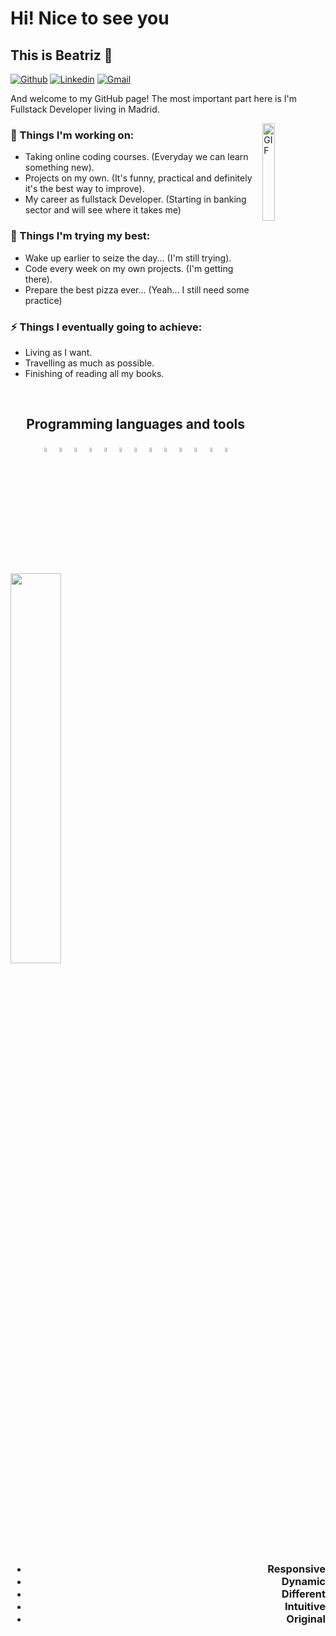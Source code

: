 # Hi! Nice to see you 
## This is Beatriz 👋

[![Github](https://img.shields.io/badge/-Github-000?style=flat&logo=Github&logoColor=white)](https://github.com/Bemart93)
[![Linkedin](https://img.shields.io/badge/-LinkedIn-blue?style=flat&logo=Linkedin&logoColor=white)](https://www.linkedin.com/in/beatriz-martinez-larrucea/)
[![Gmail](https://img.shields.io/badge/-Gmail-c14438?style=flat&logo=Gmail&logoColor=white)](mailto:bemart93@gmail.com)

And welcome to my GitHub page! The most important part here is I'm Fullstack Developer living in Madrid.

<img width="20%" align="right" alt="GIF" src="https://i.pinimg.com/564x/35/33/fa/3533fa8ee3c597ebc833357920476e79.jpg"/>

### 🔭 Things I'm working on: 
- Taking online coding courses. (Everyday we can learn something new). 
- Projects on my own. (It's funny, practical and definitely it's the best way to improve).
- My career as fullstack Developer. (Starting in banking sector and will see where it takes me) 

### 🌱 Things I'm trying my best: 
- Wake up earlier to seize the day... (I'm still trying).
- Code every week on my own projects. (I'm getting there).
- Prepare the best pizza ever... (Yeah... I still need some practice)

### ⚡ Things I eventually going to achieve: 
- Living as I want.
- Travelling as much as possible.
- Finishing of reading all my books.
<br>
<h2 align="center">
  Programming languages and tools
</h2>
<p align="center">
  <code><img width="4%" src="https://www.vectorlogo.zone/logos/w3_html5/w3_html5-icon.svg"></code>
  <code><img width="4%" src="https://www.vectorlogo.zone/logos/w3_css/w3_css-icon.svg"></code>
  <code><img width="4%" src="https://www.vectorlogo.zone/logos/sass-lang/sass-lang-icon.svg"></code>
  <code><img width="4%" src="https://www.vectorlogo.zone/logos/tailwindcss/tailwindcss-icon.svg"></code>
  <code><img width="4%" src="https://www.vectorlogo.zone/logos/javascript/javascript-icon.svg"></code>
  <code><img width="4%" src="https://www.vectorlogo.zone/logos/reactjs/reactjs-icon.svg"></code>
  <code><img width="4%" src="https://www.vectorlogo.zone/logos/angular/angular-icon.svg"></code>
  <code><img width="4%" src="https://www.vectorlogo.zone/logos/typescriptlang/typescriptlang-icon.svg"></code>
  <code><img width="4%" src="https://www.vectorlogo.zone/logos/nodejs/nodejs-icon.svg"></code>
  <code><img width="4%" src="https://www.vectorlogo.zone/logos/mongodb/mongodb-icon.svg"></code>
  <code><img width="4%" src="https://www.vectorlogo.zone/logos/expressjs/expressjs-icon.svg"></code>
  <code><img width="4%" src="https://www.vectorlogo.zone/logos/git-scm/git-scm-icon.svg"></code>
  <code><img width="4%" src="https://www.vectorlogo.zone/logos/android/android-official.svg"></code>
</p>
<br>

<p align="left">
  <a href="https://github.com/Daggy1234">
    <img width="40%" src="https://github-readme-stats.vercel.app/api/top-langs/?username=Bemart93&layout=compact&theme=monokai&hide=glsl" />
  </a>
</p>
<h3 align="right"
    Trying to create user experiences that are: 
</h3>

- Responsive
- Dynamic
- Different
- Intuitive
- Original



<!--
**Bemart93/Bemart93** is a ✨ _special_ ✨ repository because its `README.md` (this file) appears on your GitHub profile.

Here are some ideas to get you started:

- 🔭 I’m currently working on ...
- 🌱 I’m currently learning ...
- 👯 I’m looking to collaborate on ...
- 🤔 I’m looking for help with ...
- 💬 Ask me about ...
- 📫 How to reach me: ...
- 😄 Pronouns: ...
- ⚡ Fun fact: ...
-->
